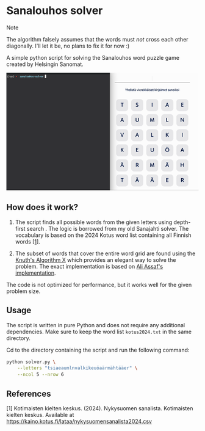 # Sanalouhos solver

> [!NOTE]  
> The algorithm falsely assumes that the words must *not* cross each other diagonally. I'll let it be, no plans to fix it for now :)

A simple python script for solving the Sanalouhos word puzzle game created by
Helsingin Sanomat.

![Sanalouhos](demo.gif)

## How does it work?

1. The script finds all possible words from the given letters using depth-first
   search . The logic is borrowed from my old Sanajahti solver. The vocabulary
   is based on the 2024 Kotus word list containing all Finnish words [[1]](#1).

2. The subset of words that cover the entire word grid are found using the
   [Knuth's Algorithm X](https://en.wikipedia.org/wiki/Knuth%27s_Algorithm_X)
   which provides an elegant way to solve the problem. The exact implementation
   is based on
   [Ali Assaf's implementation](https://www.cs.mcgill.ca/~aassaf9/python/algorithm_x.html).

The code is not optimized for performance, but it works well for the given
problem size.

## Usage

The script is written in pure Python and does not require any additional
dependencies. Make sure to keep the word list `kotus2024.txt` in the same
directory.

Cd to the directory containing the script and run the following command:

```bash
python solver.py \
    --letters "tsiaeaumlnvalkikeuöaärmähtääer" \
    --ncol 5 --nrow 6
```

## References

<a id="1">[1]</a> Kotimaisten kielten keskus. (2024). Nykysuomen sanalista.
Kotimaisten kielten keskus. Available at
https://kaino.kotus.fi/lataa/nykysuomensanalista2024.csv
